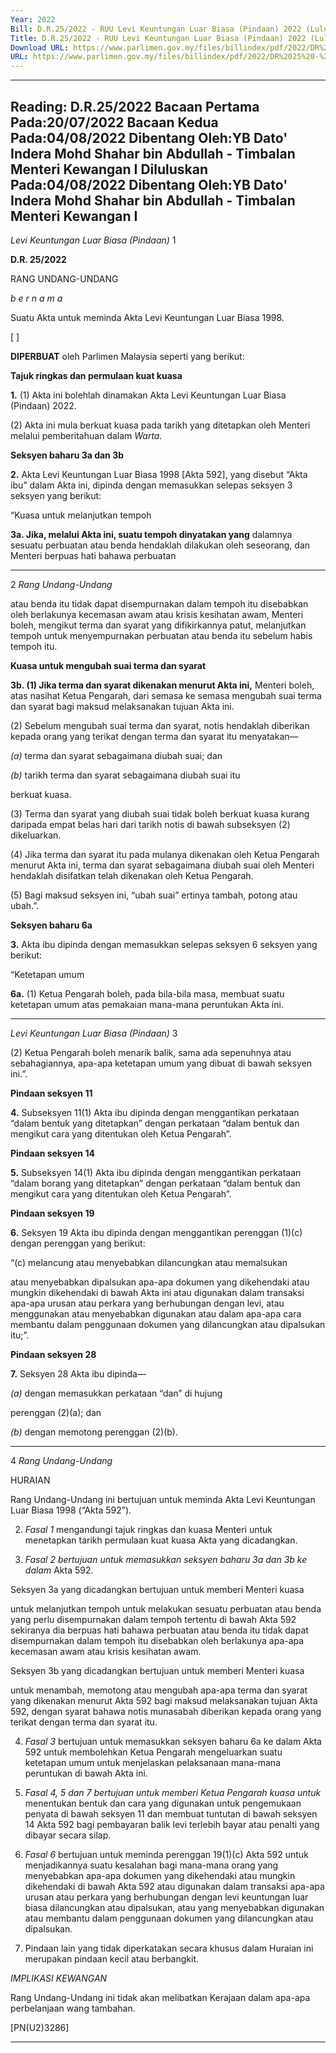 ```yaml
---
Year: 2022
Bill: D.R.25/2022 - RUU Levi Keuntungan Luar Biasa (Pindaan) 2022 (Lulus)
Title: D.R.25/2022 - RUU Levi Keuntungan Luar Biasa (Pindaan) 2022 (Lulus)
Download URL: https://www.parlimen.gov.my/files/billindex/pdf/2022/DR%2025%20-%20bm.pdf
URL: https://www.parlimen.gov.my/files/billindex/pdf/2022/DR%2025%20-%20bm.pdf
---
```

---
Reading:
D.R.25/2022
Bacaan Pertama Pada:20/07/2022
Bacaan Kedua Pada:04/08/2022
Dibentang Oleh:YB Dato' Indera Mohd Shahar bin Abdullah - Timbalan Menteri Kewangan I
Diluluskan Pada:04/08/2022
Dibentang Oleh:YB Dato' Indera Mohd Shahar bin Abdullah - Timbalan Menteri Kewangan I
---

_Levi Keuntungan Luar Biasa (Pindaan)_ 1

**D.R. 25/2022**

RANG UNDANG-UNDANG

_b e r n a m a_

Suatu Akta untuk meminda Akta Levi Keuntungan Luar Biasa 1998.

[ ]

**DIPERBUAT** oleh Parlimen Malaysia seperti yang berikut:

**Tajuk ringkas dan permulaan kuat kuasa**

**1.** (1) Akta ini bolehlah dinamakan Akta Levi Keuntungan Luar
Biasa (Pindaan) 2022.

(2) Akta ini mula berkuat kuasa pada tarikh yang ditetapkan
oleh Menteri melalui pemberitahuan dalam _Warta._

**Seksyen baharu 3a dan 3b**

**2.** Akta Levi Keuntungan Luar Biasa 1998 [Akta 592], yang
disebut “Akta ibu” dalam Akta ini, dipinda dengan memasukkan
selepas seksyen 3 seksyen yang berikut:

“Kuasa untuk melanjutkan tempoh

**3a. Jika, melalui Akta ini, suatu tempoh dinyatakan yang**
dalamnya sesuatu perbuatan atau benda hendaklah dilakukan
oleh seseorang, dan Menteri berpuas hati bahawa perbuatan


-----

2 _Rang Undang-Undang_

atau benda itu tidak dapat disempurnakan dalam tempoh itu
disebabkan oleh berlakunya kecemasan awam atau
krisis kesihatan awam, Menteri boleh, mengikut terma dan
syarat yang difikirkannya patut, melanjutkan tempoh untuk
menyempurnakan perbuatan atau benda itu sebelum habis
tempoh itu.

**Kuasa untuk mengubah suai terma dan syarat**

**3b. (1) Jika terma dan syarat dikenakan menurut Akta ini,**
Menteri boleh, atas nasihat Ketua Pengarah, dari semasa
ke semasa mengubah suai terma dan syarat bagi maksud
melaksanakan tujuan Akta ini.

(2) Sebelum mengubah suai terma dan syarat, notis hendaklah
diberikan kepada orang yang terikat dengan terma dan syarat
itu menyatakan—

_(a)_ terma dan syarat sebagaimana diubah suai; dan

_(b)_ tarikh terma dan syarat sebagaimana diubah suai itu

berkuat kuasa.

(3) Terma dan syarat yang diubah suai tidak boleh
berkuat kuasa kurang daripada empat belas hari dari tarikh
notis di bawah subseksyen (2) dikeluarkan.

(4) Jika terma dan syarat itu pada mulanya dikenakan oleh
Ketua Pengarah menurut Akta ini, terma dan syarat sebagaimana
diubah suai oleh Menteri hendaklah disifatkan telah dikenakan
oleh Ketua Pengarah.

(5) Bagi maksud seksyen ini, “ubah suai” ertinya tambah,
potong atau ubah.”.

**Seksyen baharu 6a**

**3.** Akta ibu dipinda dengan memasukkan selepas seksyen 6
seksyen yang berikut:

“Ketetapan umum

**6a.** (1) Ketua Pengarah boleh, pada bila-bila masa, membuat
suatu ketetapan umum atas pemakaian mana-mana peruntukan
Akta ini.


-----

_Levi Keuntungan Luar Biasa (Pindaan)_ 3

(2) Ketua Pengarah boleh menarik balik, sama ada sepenuhnya
atau sebahagiannya, apa-apa ketetapan umum yang dibuat
di bawah seksyen ini.”.

**Pindaan seksyen 11**

**4.** Subseksyen 11(1) Akta ibu dipinda dengan menggantikan
perkataan “dalam bentuk yang ditetapkan” dengan perkataan
“dalam bentuk dan mengikut cara yang ditentukan oleh
Ketua Pengarah”.

**Pindaan seksyen 14**

**5.** Subseksyen 14(1) Akta ibu dipinda dengan menggantikan
perkataan “dalam borang yang ditetapkan” dengan perkataan
“dalam bentuk dan mengikut cara yang ditentukan oleh
Ketua Pengarah”.

**Pindaan seksyen 19**

**6.** Seksyen 19 Akta ibu dipinda dengan menggantikan perenggan (1)(c)
dengan perenggan yang berikut:

“(c) melancung atau menyebabkan dilancungkan atau memalsukan

atau menyebabkan dipalsukan apa-apa dokumen yang
dikehendaki atau mungkin dikehendaki di bawah Akta
ini atau digunakan dalam transaksi apa-apa urusan atau
perkara yang berhubungan dengan levi, atau menggunakan
atau menyebabkan digunakan atau dalam apa-apa cara
membantu dalam penggunaan dokumen yang dilancungkan
atau dipalsukan itu;”.

**Pindaan seksyen 28**

**7.** Seksyen 28 Akta ibu dipinda—

_(a)_ dengan memasukkan perkataan “dan” di hujung

perenggan (2)(a); dan

_(b)_ dengan memotong perenggan (2)(b).


-----

4 _Rang Undang-Undang_

HURAIAN

Rang Undang-Undang ini bertujuan untuk meminda Akta Levi Keuntungan
Luar Biasa 1998 (“Akta 592”).

2. _Fasal 1_ mengandungi tajuk ringkas dan kuasa Menteri untuk menetapkan
tarikh permulaan kuat kuasa Akta yang dicadangkan.

3. _Fasal 2 bertujuan untuk memasukkan seksyen baharu 3a dan 3b ke dalam_
Akta 592.

Seksyen 3a yang dicadangkan bertujuan untuk memberi Menteri kuasa

untuk melanjutkan tempoh untuk melakukan sesuatu perbuatan atau benda yang
perlu disempurnakan dalam tempoh tertentu di bawah Akta 592 sekiranya dia
berpuas hati bahawa perbuatan atau benda itu tidak dapat disempurnakan
dalam tempoh itu disebabkan oleh berlakunya apa-apa kecemasan awam atau
krisis kesihatan awam.

Seksyen 3b yang dicadangkan bertujuan untuk memberi Menteri kuasa

untuk menambah, memotong atau mengubah apa-apa terma dan syarat yang
dikenakan menurut Akta 592 bagi maksud melaksanakan tujuan Akta 592,
dengan syarat bahawa notis munasabah diberikan kepada orang yang terikat
dengan terma dan syarat itu.

4. _Fasal 3_ bertujuan untuk memasukkan seksyen baharu 6a ke dalam
Akta 592 untuk membolehkan Ketua Pengarah mengeluarkan suatu ketetapan
umum untuk menjelaskan pelaksanaan mana-mana peruntukan di bawah Akta ini.

5. _Fasal 4,_ _5 dan_ _7 bertujuan untuk memberi Ketua Pengarah kuasa untuk_
menentukan bentuk dan cara yang digunakan untuk pengemukaan penyata
di bawah seksyen 11 dan membuat tuntutan di bawah seksyen 14 Akta 592 bagi
pembayaran balik levi terlebih bayar atau penalti yang dibayar secara silap.

6. _Fasal 6_ bertujuan untuk meminda perenggan 19(1)(c) Akta 592 untuk
menjadikannya suatu kesalahan bagi mana-mana orang yang menyebabkan
apa-apa dokumen yang dikehendaki atau mungkin dikehendaki di bawah
Akta 592 atau digunakan dalam transaksi apa-apa urusan atau perkara yang
berhubungan dengan levi keuntungan luar biasa dilancungkan atau dipalsukan,
atau yang menyebabkan digunakan atau membantu dalam penggunaan dokumen
yang dilancungkan atau dipalsukan.

7. Pindaan lain yang tidak diperkatakan secara khusus dalam Huraian ini
merupakan pindaan kecil atau berbangkit.

_IMPLIKASI KEWANGAN_

Rang Undang-Undang ini tidak akan melibatkan Kerajaan dalam apa-apa
perbelanjaan wang tambahan.

[PN(U2)3286]


-----

